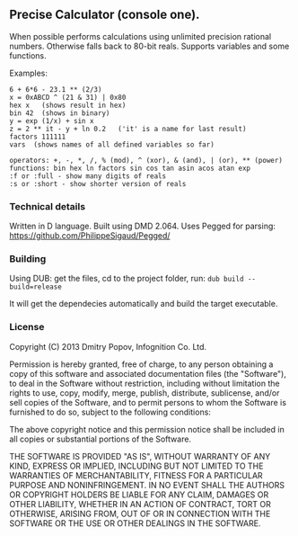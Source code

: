 ## Precise Calculator (console one).

When possible performs calculations using unlimited precision rational numbers.
Otherwise falls back to 80-bit reals. Supports variables and some functions.

Examples:

    6 + 6*6 - 23.1 ** (2/3)
    x = 0xABCD ^ (21 & 31) | 0x80
    hex x   (shows result in hex)
    bin 42  (shows in binary)
    y = exp (1/x) + sin x
    z = 2 ** it - y + ln 0.2   ('it' is a name for last result)
    factors 111111
    vars  (shows names of all defined variables so far)

    operators: +, -, *, /, % (mod), ^ (xor), & (and), | (or), ** (power)
    functions: bin hex ln factors sin cos tan asin acos atan exp
    :f or :full - show many digits of reals
    :s or :short - show shorter version of reals

### Technical details
Written in D language. Built using DMD 2.064. Uses Pegged for parsing:
<https://github.com/PhilippeSigaud/Pegged/>

### Building
Using DUB: get the files, cd to the project folder, 
run: `dub build --build=release`

It will get the dependecies automatically and build the target executable.

### License
Copyright (C) 2013 Dmitry Popov, Infognition Co. Ltd.

Permission is hereby granted, free of charge, to any person obtaining a copy 
of this software and associated documentation files (the "Software"), to deal 
in the Software without restriction, including without limitation the rights 
to use, copy, modify, merge, publish, distribute, sublicense, and/or sell 
copies of the Software, and to permit persons to whom the Software is furnished
to do so, subject to the following conditions:

The above copyright notice and this permission notice shall be included in all 
copies or substantial portions of the Software.

THE SOFTWARE IS PROVIDED "AS IS", WITHOUT WARRANTY OF ANY KIND, EXPRESS OR 
IMPLIED, INCLUDING BUT NOT LIMITED TO THE WARRANTIES OF MERCHANTABILITY, FITNESS 
FOR A PARTICULAR PURPOSE AND NONINFRINGEMENT. IN NO EVENT SHALL THE AUTHORS OR 
COPYRIGHT HOLDERS BE LIABLE FOR ANY CLAIM, DAMAGES OR OTHER LIABILITY, WHETHER 
IN AN ACTION OF CONTRACT, TORT OR OTHERWISE, ARISING FROM, OUT OF OR IN 
CONNECTION WITH THE SOFTWARE OR THE USE OR OTHER DEALINGS IN THE SOFTWARE.

